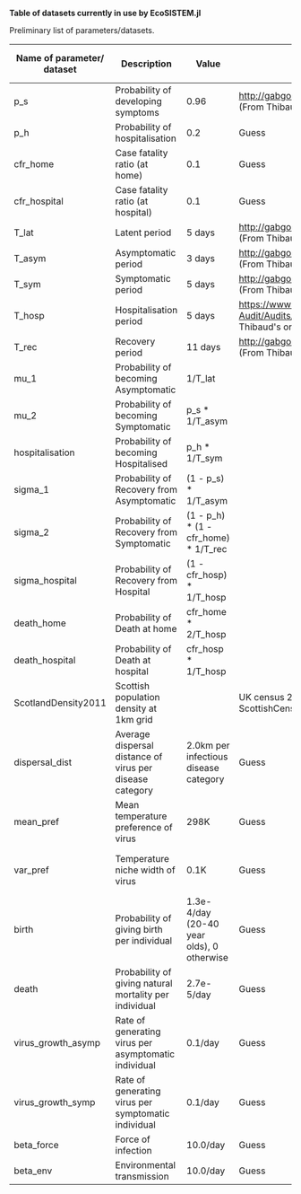**Table of datasets currently in use by EcoSISTEM.jl**

Preliminary list of parameters/datasets.

| Name of parameter/ dataset | Description | Value | Source | Other info (e.g. stability) |
|----------------------------|-------------|-------|--------|-----------------------------|
|  p_s                          |     Probability of developing symptoms        |      0.96 |  http://gabgoh.github.io/COVID/index.html (From Thibaud's original model)      |                              |
|          p_h                  |       Probability of hospitalisation      |   0.2    |    Guess    |                             |
|           cfr_home                 |       Case fatality ratio (at home)      |      0.1 |     Guess   |                             |
|             cfr_hospital               |      Case fatality ratio (at hospital)       |   0.1    |    Guess    |                             |
|              T_lat              |      Latent period       |    5 days   |      http://gabgoh.github.io/COVID/index.html (From Thibaud's original model)  |                             |
|               T_asym             |      Asymptomatic period       |   3 days    |    http://gabgoh.github.io/COVID/index.html (From Thibaud's original model)   |                             |
|              T_sym              |       Symptomatic period      |    5 days   |     http://gabgoh.github.io/COVID/index.html (From Thibaud's original model)   |                             |
|              T_hosp              |      Hospitalisation period       |   5 days    |   https://www.icnarc.org/Our-Audit/Audits/Cmp/Reports (From Thibaud's original model) |                             |
|              T_rec              |     Recovery period        |   11 days    |    http://gabgoh.github.io/COVID/index.html (From Thibaud's original model)    |                             |
|              mu_1              |      Probability of becoming Asymptomatic       |    1/T_lat   |        |                             |
|              mu_2              |      Probability of becoming Symptomatic       |    p_s * 1/T_asym   |        |                             |
|              hospitalisation              |       Probability of becoming Hospitalised      |   p_h * 1/T_sym    |        |                             |
|           sigma_1                 |       Probability of Recovery from Asymptomatic      |    (1 - p_s) * 1/T_asym   |        |                             |
|           sigma_2                 |     Probability of Recovery from Symptomatic        |    (1 - p_h) * (1 - cfr_home) * 1/T_rec   |        |                             |
|           sigma_hospital                 |    Probability of Recovery from Hospital         |   (1 - cfr_hosp) * 1/T_hosp    |        |                             |
|            death_home                |    Probability of Death at home         |    cfr_home * 2/T_hosp   |        |                             |
|          death_hospital                  |    Probability of Death at hospital         |   cfr_hosp * 1/T_hosp    |        |                             |
|             ScotlandDensity2011               |     Scottish population density at 1km grid        |       |    UK census 2011 - A Reeves 'Covid19-ScottishCensusData' repo    |                            |
|            dispersal_dist                |       Average dispersal distance of virus per disease category      |    2.0km per infectious disease category   |       Guess |        Varies depending on grid size                     |
|              mean_pref              |      Mean temperature preference of virus       |   298K    |   Guess     |         Currently tuned to fit environment perfectly                    |
|            var_pref                |     Temperature niche width of virus        |   0.1K    |   Guess     |      Currently tuned to fit environment perfectly                       |
|            birth                |     Probability of giving birth per individual       |   1.3e-4/day (20-40 year olds), 0 otherwise    |     Guess   |                             |
|             death               |     Probability of giving natural mortality per individual        |    2.7e-5/day   |  Guess     |                             |
|           virus_growth_asymp                 |     Rate of generating virus per asymptomatic individual        |   0.1/day    |       Guess |                             |
|           virus_growth_symp                 |    Rate of generating virus per symptomatic individual         |   0.1/day    |    Guess    |                             |
|           beta_force                 |    Force of infection         |  10.0/day     |   Guess     |                             |
|           beta_env                 |    Environmental transmission         |  10.0/day     |   Guess     |                             |
